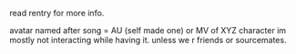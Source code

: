 read rentry for more info.

avatar named after song = AU (self made one) or MV of XYZ character   im mostly not interacting while having it. unless we r friends or sourcemates.

